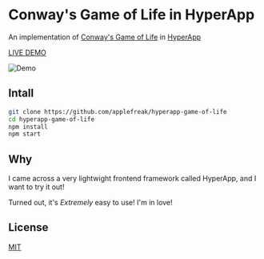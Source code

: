 # Conway's Game of Life in HyperApp

An implementation of [Conway's Game of Life](https://en.wikipedia.org/wiki/Conway%27s_Game_of_Life) in [HyperApp](https://github.com/hyperapp/hyperapp)

[LIVE DEMO](http://game-of-hyperlife.surge.sh/)

![Demo](http://i.imgur.com/UX7sf0Y.png)

## Intall

```bash
git clone https://github.com/applefreak/hyperapp-game-of-life
cd hyperapp-game-of-life
npm install
npm start
```

## Why

I came across a very lightwight frontend framework called HyperApp, and I want to try it out! 

Turned out, it's _Extremely_ easy to use! I'm in love!

## License

[MIT](https://poyu.mit-license.org/)
